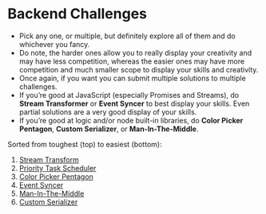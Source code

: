 # Backend Challenges

- Pick any one, or multiple, but definitely explore all of them and do whichever you fancy.
- Do note, the harder ones allow you to really display your creativity and may have less competition, whereas the easier ones may have more competition and much smaller scope to display your skills and creativity.
- Once again, if you want you can submit multiple solutions to multiple challenges.
- If you’re good at JavaScript (especially Promises and Streams), do **Stream Transformer** or **Event Syncer** to best display your skills. Even partial solutions are a very good display of your skills.
- If you’re good at logic and/or node built-in libraries, do **Color Picker Pentagon**, **Custom Serializer**, or **Man-In-The-Middle**.

Sorted from toughest (top) to easiest (bottom):

1. [Stream Transform](./stream-transform.md)
2. [Priority Task Scheduler](./priority-task-scheduler.md)
3. [Color Picker Pentagon](./color-picker-pentagon.md)
4. [Event Syncer](./event-syncer.md)
5. [Man-In-The-Middle](./man-in-the-middle.md)
6. [Custom Serializer](./custom-serilizer.md)

